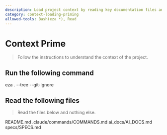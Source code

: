 ```yaml
---
description: Load project context by reading key documentation files and exploring project structure
category: context-loading-priming
allowed-tools: Bash(eza *), Read
---
```


# Context Prime
> Follow the instructions to understand the context of the project.

## Run the following command

eza . --tree --git-ignore

## Read the following files
> Read the files below and nothing else.

README.md
.claude/commands/COMMANDS.md
ai_docs/AI_DOCS.md
specs/SPECS.md

